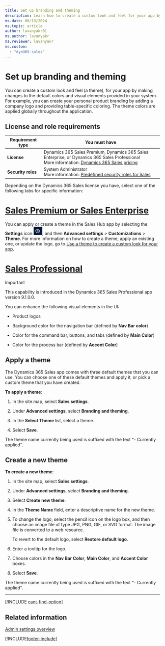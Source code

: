 ```yaml
---
title: Set up branding and theming
description: Learn how to create a custom look and feel for your app by making changes to the default colors and visual elements provided in your system.
ms.date: 06/19/2024
ms.topic: article
author: lavanyakr01
ms.author: lavanyakr
ms.reviewer: lavanyakr
ms.custom: 
  - "dyn365-sales"
---
```


# Set up branding and theming

You can create a custom look and feel (a theme), for your app by making changes to the default colors and visual elements provided in your system. For example, you can create your personal product branding by adding a company logo and providing table-specific coloring. The theme colors are applied globally throughout the application.

## License and role requirements

| Requirement type | You must have |
|-----------------------|---------|
| **License** | Dynamics 365 Sales Premium, Dynamics 365 Sales Enterprise, or Dynamics 365 Sales Professional <br>More information: [Dynamics 365 Sales pricing](https://dynamics.microsoft.com/sales/pricing/) |
| **Security roles** | System Administrator <br> More information: [Predefined security roles for Sales](security-roles-for-sales.md)|


Depending on the Dynamics 365 Sales license you have, select one of the following tabs for specific information:

# [Sales Premium or Sales Enterprise](#tab/sales)

You can apply or create a theme in the Sales Hub app by selecting the **Settings** icon ![Settings icon.](media/settings-icon.png "Settings icon"), and then **Advanced settings** > **Customizations** > **Theme**. For more information on how to create a theme, apply an existing one, or update the logo, go to [Use a theme to create a custom look for your app](/powerapps/maker/model-driven-apps/create-themes-organization-branding).

# [Sales Professional](#tab/salespro)

> [!IMPORTANT]
> This capability is introduced in the Dynamics 365 Sales Professional app version 9.1.0.0.

You can enhance the following visual elements in the UI:

-   Product logos

-   Background color for the navigation bar (defined by **Nav Bar color**)

-   Color for the command bar, buttons, and tabs (defined by **Main Color**)

-   Color for the process bar (defined by **Accent Color**)

## Apply a theme

The Dynamics 365 Sales app comes with three default themes that you can use. You can choose one of these default themes and apply it, or pick a custom theme that you have created.

**To apply a theme**:

1. In the site map, select **Sales settings**.

2. Under **Advanced settings**, select **Branding and theming**.

3. In the **Select Theme** list, select a theme. 

4. Select **Save**.

  The theme name currently being used is suffixed with the text "- Currently applied".

## Create a new theme

**To create a new theme**:

1.  In the site map, select **Sales settings**.

2.  Under **Advanced settings**, select **Branding and theming**.

3.  Select **Create new theme**.

4.  In the **Theme Name** field, enter a descriptive name for the new theme.

5.  To change the logo, select the pencil icon on the logo box, and then choose an image file of type JPG, PNG, GIF, or SVG format. The image file is converted to a web resource. 

    To revert to the default logo, select **Restore default logo**.

6.  Enter a tooltip for the logo.

7.  Choose colors in the **Nav Bar Color**, **Main Color**, and **Accent Color** boxes.

8.  Select **Save**.

  The theme name currently being used is suffixed with the text "- Currently applied".

---

[!INCLUDE [cant-find-option](../includes/cant-find-option.md)]

## Related information

[Admin settings overview](admin-settings-overview.md)  

[!INCLUDE[footer-include](../includes/footer-banner.md)]
